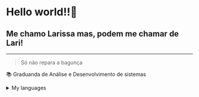 # Hello world!!👋
## Me chamo Larissa mas, podem me chamar de Lari!

---
> Só não repara a bagunça

📚 Graduanda de Análise e Desenvolvimento de sistemas





<!--## 📫Contatos <br>
<img src="https://github.com/worklarissa/worklarissa/assets/91492813/9d5f69bc-b40d-4aa2-94a2-94c6b339b56b" width="10px"> <a href:>
<!--
**worklarissa/worklarissa** is a ✨ _special_ ✨ repository because its `README.md` (this file) appears on your GitHub profile.

Here are some ideas to get you started:

- 🔭 I’m currently working on ...
- 🌱 I’m currently learning ...
- 👯 I’m looking to collaborate on ...
- 🤔 I’m looking for help with ...
- 💬 Ask me about ...
- 📫 How to reach me: ...
- 😄 Pronouns: ...
- ⚡ Fun fact: ...
-->

<details>
<summary>My languages</summary>

| Rank | Languages |
|-----:|-----------|
|     1| JavaScript|
|     2| Python    |
|     3| SQL       |

</details>

